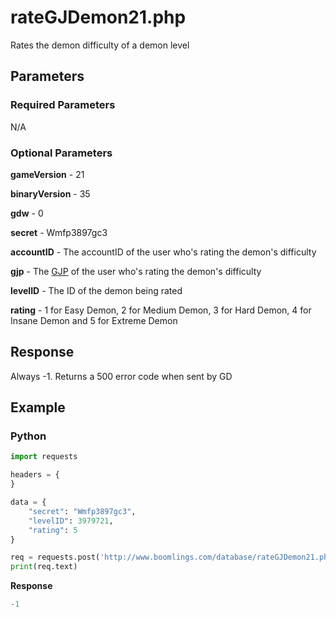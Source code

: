 # rateGJDemon21.php

Rates the demon difficulty of a demon level

## Parameters

### Required Parameters

N/A

### Optional Parameters

**gameVersion** - 21

**binaryVersion** - 35

**gdw** - 0

**secret** - Wmfp3897gc3

**accountID** - The accountID of the user who's rating the demon's difficulty

**gjp** - The [GJP](/topics/encryption/gjp.md) of the user who's rating the demon's difficulty

**levelID** - The ID of the demon being rated

**rating** - 1 for Easy Demon, 2 for Medium Demon, 3 for Hard Demon, 4 for Insane Demon and 5 for Extreme Demon

## Response

Always -1. Returns a 500 error code when sent by GD

## Example

<!-- tabs:start -->

### **Python**

```py
import requests

headers = {
}

data = {
    "secret": "Wmfp3897gc3",
    "levelID": 3979721,
    "rating": 5
}

req = requests.post('http://www.boomlings.com/database/rateGJDemon21.php', headers=headers, data=data)
print(req.text)
```

**Response**
```py
-1
```

<!-- tabs:end -->